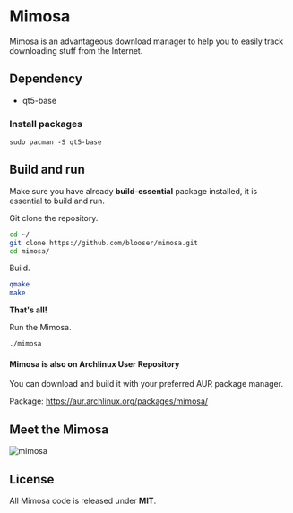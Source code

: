 # Mimosa

Mimosa is an advantageous download manager to help you to easily track downloading stuff from the Internet.

## Dependency

- qt5-base

### Install packages 

```base
sudo pacman -S qt5-base
```

## Build and run

Make sure you have already <b>build-essential</b> package installed, it is essential to build and run.

Git clone the repository.

```zsh
cd ~/
git clone https://github.com/blooser/mimosa.git
cd mimosa/
```

Build.

```zsh
qmake
make
```

<b>That's all!</b>

Run the Mimosa.

```zsh
./mimosa
```

#### Mimosa is also on Archlinux User Repository

You can download and build it with your preferred AUR package manager.

Package: https://aur.archlinux.org/packages/mimosa/

## Meet the Mimosa

![mimosa](https://i.postimg.cc/qvyC53HK/mimosa.png)

## License

All Mimosa code is released under <b>MIT</b>.
